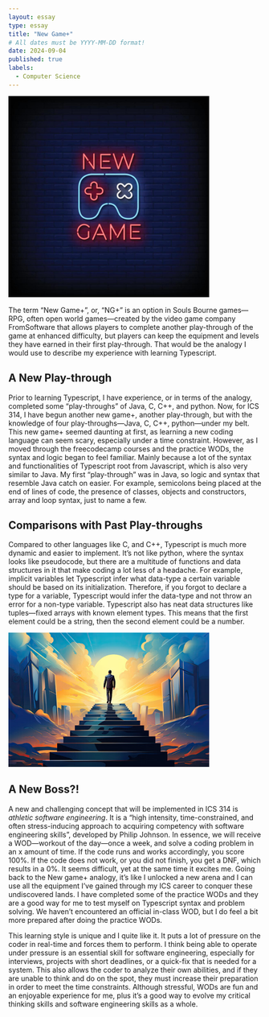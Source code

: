 ```yaml
---
layout: essay
type: essay
title: "New Game+"
# All dates must be YYYY-MM-DD format!
date: 2024-09-04
published: true
labels:
  - Computer Science
---
```


<img width="400px" class="rounded float-start pe-4" src="../img/new-game-img.jpg">

The term “New Game+”, or, “NG+” is an option in Souls Bourne games—RPG, often open world games—created by the video game company FromSoftware that allows players to complete another play-through of the game at enhanced difficulty, but players can keep the equipment and levels they have earned in their first play-through. That would be the analogy I would use to describe my experience with learning Typescript. 

## A New Play-through

Prior to learning Typescript, I have experience, or in terms of the analogy, completed some “play-throughs” of Java, C, C++, and python. Now, for ICS 314, I have begun another new game+, another play-through, but with the knowledge of four play-throughs—Java, C, C++, python—under my belt. This new game+ seemed daunting at first, as learning a new coding language can seem scary, especially under a time constraint. However, as I moved through the freecodecamp courses and the practice WODs, the syntax and logic began to feel familiar. Mainly because a lot of the syntax and functionalities of Typescript root from Javascript, which is also very similar to Java. My first “play-through” was in Java, so logic and syntax that resemble Java catch on easier. For example, semicolons being placed at the end of lines of code, the presence of classes, objects and constructors, array and loop syntax, just to name a few. 


## Comparisons with Past Play-throughs

Compared to other languages like C, and C++, Typescript is much more dynamic and easier to implement. It’s not like python, where the syntax looks like pseudocode, but there are a multitude of functions and data structures in it that make coding a lot less of a headache. For example, implicit variables let Typescript infer what data-type a certain variable should be based on its initialization. Therefore, if you forgot to declare a type for a variable, Typescript would infer the data-type and not throw an error for a non-type variable. Typescript also has neat data structures like tuples—fixed arrays with known element types. This means that the first element could be a string, then the second element could be a number. 

<img width="400px" class="rounded float-start pe-4" src="../img/stairs.jpg">

## A New Boss?!

A new and challenging concept that will be implemented in ICS 314 is *athletic software engineering*. It is a “high intensity, time-constrained, and often stress-inducing approach to acquiring competency with software engineering skills”, developed by Philip Johnson. In essence, we will receive a WOD—workout of the day—once a week, and solve a coding problem in an x amount of time. If the code runs and works accordingly, you score 100%. If the code does not work, or you did not finish, you get a DNF, which results in a 0%. It seems difficult, yet at the same time it excites me. Going back to the New game+ analogy, it’s like I unlocked a new arena and I can use all the equipment I’ve gained through my ICS career to conquer these undiscovered lands. I have completed some of the practice WODs and they are a good way for me to test myself on Typescript syntax and problem solving. We haven’t encountered an official in-class WOD, but I do feel a bit more prepared after doing the practice WODs. 

This learning style is unique and I quite like it. It puts a lot of pressure on the coder in real-time and forces them to perform. I think being able to operate under pressure is an essential skill for software engineering, especially for interviews, projects with short deadlines, or a quick-fix that is needed for a system. This also allows the coder to analyze their own abilities, and if they are unable to think and do on the spot, they must increase their preparation in order to meet the time constraints. Although stressful, WODs are fun and an enjoyable experience for me, plus it’s a good way to evolve my critical thinking skills and software engineering skills as a whole. 



